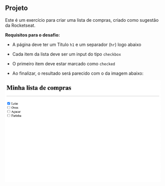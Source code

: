 ## Projeto

Este é um exercício para criar uma lista de compras, criado como sugestão da Rocketseat.

**Requisitos para o desafio:**

- A página deve ter um Título `h1` e um separador (`hr`) logo abaixo

- Cada item da lista deve ser um input do tipo `checkbox`

- O primeiro item deve estar marcado como `checked`

- Ao finalizar, o resultado será parecido com o da imagem abaixo:

<img src="./shopping-list.png" align="left">
